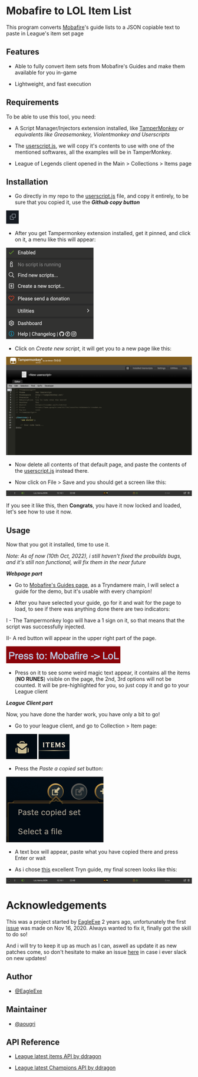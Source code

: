 
# Mobafire to LOL Item List

This program converts [Mobafire](https://www.mobafire.com/league-of-legends/browse)'s guide lists to a JSON copiable text to paste in League's item set page


## Features

- Able to fully convert item sets from Mobafire's Guides and make them available for you in-game

- Lightweight, and fast execution



## Requirements

To be able to use this tool, you need:

- A Script Manager/Injectors extension installed, like [TamperMonkey](https://chrome.google.com/webstore/detail/tampermonkey/dhdgffkkebhmkfjojejmpbldmpobfkfo) *or equivalents like Greasemonkey, Violentmonkey and Userscripts*

- The [userscript.js](https://github.com/aougri/Mobafire-to-LOL-Item-List/blob/main/userscript.js), we will copy it's contents to use with one of the mentioned softwares, all the examples will be in TamperMonkey. 

- League of Legends client opened in the Main > Collections > Items page
## Installation

- Go directly in my repo to the [userscript.js](https://github.com/aougri/Mobafire-to-LOL-Item-List/blob/main/userscript.js) file, and copy it entirely, to be sure that you copied it, use the ***Github copy button***

<img src="assets/copy.png" alias="github copy button" style="zoom:50%;"/>


- After you get Tampermonkey extension installed, get it pinned, and click on it, a menu like this will appear:

<img src="assets/tampermain.png" alias="tm main" style="zoom:50%;"/>

- Click on *Create new script*, it will get you to a new page like this:

<img src="assets/tamperinner.png" alias="tm inner" />

- Now delete all contents of that default page, and paste the contents of the [userscript.js](https://github.com/aougri/Mobafire-to-LOL-Item-List/blob/main/userscript.js) instead there.

- Now click on File > Save and you should get a screen like this: 

<img src="assets/endscreen.png" style="zoom:50%;"/>

If you see it like this, then **Congrats**, you have it now locked and loaded, let's see how to use it now.
## Usage

Now that you got it installed, time to use it.

*Note: As of now (10th Oct, 2022), i still haven't fixed the probuilds bugs, and it's still non functional, will fix them in the near future*

***Webpage part***

- Go to [Mobafire's Guides page](https://www.mobafire.com/league-of-legends/browse), as a Tryndamere main, I will select a guide for the demo, but it's usable with every champion!

- After you have selected your guide, go for it and wait for the page to load, to see if there was anything done there are two indicators:

I - The Tampermonkey logo will have a 1 sign on it, so that means that the script was successfully injected.

II- A red button will appear in the upper right part of the page. 

<img src="assets/button.png"/>

- Press on it to see some weird magic text appear, it contains all the items (**NO RUNES**) visible on the page, the 2nd, 3rd options will not be counted. It will be pre-highlighted for you, so just copy it and go to your League client

***League Client part***

Now, you have done the harder work, you have only a bit to go!

- Go to your league client, and go to Collection > Item page:

<img src="assets/collection.png"/> <img src="assets/items.png"/>

- Press the *Paste a copied set* button:

<img src="assets/button2.png"/>

- A text box will appear, paste what you have copied there and press Enter or wait

- As i chose [this](https://www.mobafire.com/league-of-legends/build/raens-tryndamere-tips-amp-build-569493) excellent Tryn guide, my final screen looks like this:

<img src="assets/endscreen.png"/>


# Acknowledgements

This was a project started by [EagleExe](https://github.com/EagleExe/LoL-ItemsJSON) 2 years ago, unfortunately the first [issue](https://github.com/EagleExe/LoL-ItemsJSON/issues/2) was made on Nov 16, 2020. Always wanted to fix it, finally got the skill to do so!

And i will try to keep it up as much as I can, aswell as update it as new patches come, so don't hesitate to make an issue [here](https://github.com/aougri/Mobafire-to-LOL-Item-List/issues) in case i ever slack on new updates!


## Author

- [@EagleExe](https://github.com/EagleExe)

## Maintainer

- [@aougri](https://www.github.com/aougri)


## API Reference


- [League latest items API by ddragon](https://ddragon.leagueoflegends.com/cdn/12.18.1/data/en_US/item.json)

- [League latest Champions API by ddragon](https://ddragon.leagueoflegends.com/cdn/12.18.1/data/en_US/champion.json)